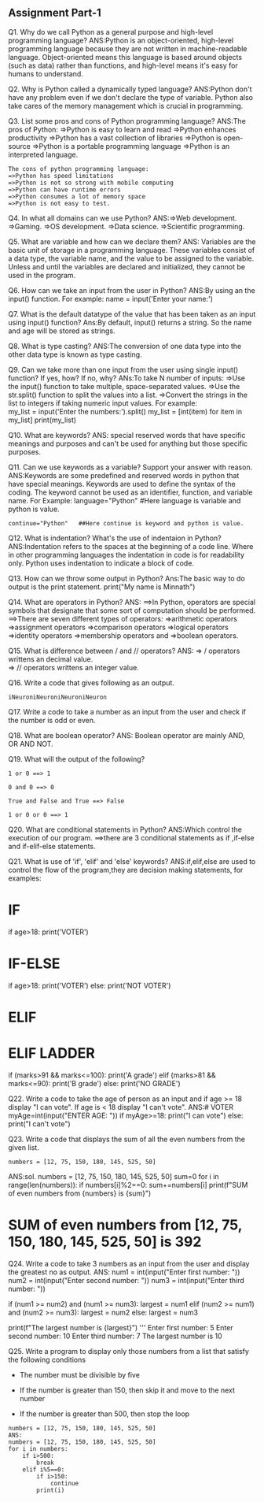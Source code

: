  ## Assignment Part-1

Q1. Why do we call Python as a general purpose and high-level programming language?
ANS:Python is an object-oriented, high-level programming language because they are not written in machine-readable language. Object-oriented means this language is based around objects (such as data) rather than functions, and high-level means it's easy for humans to understand.


Q2. Why is Python called a dynamically typed language?
ANS:Python don't have any problem even if we don't declare the type of variable. Python also take cares of the memory management which is crucial in programming.

Q3. List some pros and cons of Python programming language?
ANS:The pros of Python:
    =>Python is easy to learn and read
    =>Python enhances productivity
    =>Python has a vast collection of libraries
    =>Python is open-source
    =>Python is a portable programming language
    =>Python is an interpreted language.

    The cons of python programming language:
    =>Python has speed limitations
    =>Python is not so strong with mobile computing
    =>Python can have runtime errors
    =>Python consumes a lot of memory space
    =>Python is not easy to test.



Q4. In what all domains can we use Python?
ANS:=>Web development.
    =>Gaming.
    =>OS development.
    =>Data science.
    =>Scientific programming.


Q5. What are variable and how can we declare them?
ANS: Variables are the basic unit of storage in a programming language. These variables consist of a        data type, the variable name, and the value to be assigned to the variable. Unless and until the      variables are declared and initialized, they cannot be used in the program.


Q6. How can we take an input from the user in Python?
ANS:By using an the input() function.
     For example:  name = input('Enter your name:') 
     

Q7. What is the default datatype of the value that has been taken as an input using input() function?
Ans:By default, input() returns a string. So the name and age will be stored as strings.


Q8. What is type casting?
ANS:The conversion of one data type into the other data type is known as type casting.


Q9. Can we take more than one input from the user using single input() function? If yes, how? If no, why?
ANs:To take N number of inputs:
    =>Use the input() function to take multiple, space-separated values.
    =>Use the str.split() function to split the values into a list.
    =>Convert the strings in the list to integers if taking numeric input values.
      For example:  
      my_list = input('Enter the numbers:').split()
      my_list = [int(item) for item in my_list]
      print(my_list)
    

Q10. What are keywords?
ANS: special reserved words that have specific meanings and purposes and can't be used for anything         but those specific purposes.


Q11. Can we use keywords as a variable? Support your answer with reason.
ANS:Keywords are some predefined and reserved words in python that have special meanings. Keywords are     used to define the syntax of the coding. The keyword cannot be used as an identifier, function,       and variable name.
  For Example:
    language="Python" #Here language is variable and python is value.
    
    continue="Python"   ##Here continue is keyword and python is value.
    
  

Q12. What is indentation? What's the use of indentaion in Python?
ANS:Indentation refers to the spaces at the beginning of a code line. Where in other programming           languages the indentation in code is for readability only. Python uses indentation to indicate a       block of code.

Q13. How can we throw some output in Python?
Ans:The basic way to do output is the print statement. 
    print("My name is Minnath")

Q14. What are operators in Python?
ANS: ==>In Python, operators are special symbols that designate that some sort of computation should           be performed.
     ==>There are seven different types of operators: 
         =>arithmetic operators
         =>assignment operators
         =>comparison operators
         =>logical operators 
         =>identity operators
         =>membership operators and 
         =>boolean operators.
         
         
Q15. What is difference between / and // operators?
ANS: =>  / operators writtens an decimal value.  
     =>  // operators writtens an integer  value.
     
     
     
Q16. Write a code that gives following as an output.
```
iNeuroniNeuroniNeuroniNeuron
```

Q17. Write a code to take a number as an input from the user and check if the number is odd or even.

Q18. What are boolean operator?
ANS: Boolean operator are mainly AND, OR AND NOT.


Q19. What will the output of the following?
``` 
1 or 0 ==> 1

0 and 0 ==> 0

True and False and True ==> False

1 or 0 or 0 ==> 1
```

Q20. What are conditional statements in Python?
ANS:Which control the execution of our program.
     ==>there are 3 conditional statements as if ,if-else and if-elif-else statements.


Q21. What is use of 'if', 'elif' and 'else' keywords?
ANS:if,elif,else are used to control the flow of the program,they are decision making statements, for examples:
# IF
if age>18:
    print('VOTER')

# IF-ELSE
if age>18:
    print('VOTER')
else:
    print('NOT VOTER')

# ELIF
# ELIF LADDER
if (marks>91 && marks<=100):
    print('A grade')
elif (marks>81 && marks<=90):
    print('B grade')
else:
    print('NO GRADE')

Q22. Write a code to take the age of person as an input and if age >= 18 display "I can vote". If age is < 18 display "I can't vote".
ANS:# VOTER
myAge=int(input("ENTER AGE: "))
if myAge>=18:
    print("I can vote")
else:
    print("I can't vote")

Q23. Write a code that displays the sum of all the even numbers from the given list.
```
numbers = [12, 75, 150, 180, 145, 525, 50]
```
ANS:sol.
numbers = [12, 75, 150, 180, 145, 525, 50]
sum=0
for i in range(len(numbers)):
    if numbers[i]%2==0:
        sum+=numbers[i]
print(f"SUM of even numbers from {numbers} is {sum}")
# SUM of even numbers from [12, 75, 150, 180, 145, 525, 50] is 392

Q24. Write a code to take 3 numbers as an input from the user and display the greatest no as output.
ANS:
num1 = int(input("Enter first number: "))
num2 = int(input("Enter second number: "))
num3 = int(input("Enter third number: "))

if (num1 >= num2) and (num1 >= num3):
   largest = num1
elif (num2 >= num1) and (num2 >= num3):
   largest = num2
else:
   largest = num3

print(f"The largest number is {largest}")
'''
Enter first number: 5
Enter second number: 10
Enter third number: 7
The largest number is 10

Q25. Write a program to display only those numbers from a list that satisfy the following conditions

- The number must be divisible by five

- If the number is greater than 150, then skip it and move to the next number

- If the number is greater than 500, then stop the loop
```
numbers = [12, 75, 150, 180, 145, 525, 50]  
ANS:
numbers = [12, 75, 150, 180, 145, 525, 50]
for i in numbers:
    if i>500:
        break
    elif i%5==0:
        if i>150:
            continue
        print(i)